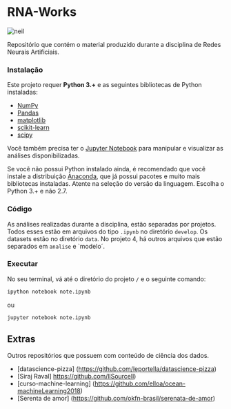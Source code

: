 # RNA-Works

![neil](https://media.giphy.com/media/3orieLrwJwwAt5FqxO/giphy-downsized.gif)

Repositório que contém o material produzido durante a disciplina de Redes Neurais Artificiais.

### Instalação
Este projeto requer **Python 3.+** e as seguintes bibliotecas de Python instaladas:

- [NumPy](http://www.numpy.org/)
- [Pandas](http://pandas.pydata.org/)
- [matplotlib](http://matplotlib.org/)
- [scikit-learn](http://scikit-learn.org/stable/)
- [scipy](https://www.scipy.org/)


Você também precisa ter o [Jupyter Notebook](http://ipython.org/notebook.html) para manipular e visualizar as análises disponibilizadas.  

Se você não possui Python instalado ainda, é recomendado que você instale a distribuição [Anaconda](http://continuum.io/downloads), que já possui pacotes e muito mais bibliotecas instaladas. Atente na seleção do versão da linguagem. Escolha o Python 3.+ e não 2.7.

### Código

As análises realizadas durante a disciplina, estão separadas por projetos. Todos esses estão em arquivos do tipo `.ipynb` no diretório `develop`. Os datasets estão no diretório `data`. No projeto 4, há outros arquivos que estão separados em `analise` e `modelo´. 

### Executar

No seu terminal, vá até o diretório do projeto  `/` e o seguinte comando:

```bash
ipython notebook note.ipynb
```  
ou
```bash
jupyter notebook note.ipynb
```

## Extras

Outros repositórios que possuem com conteúdo de ciência dos dados.

- [datascience-pizza] (https://github.com/leportella/datascience-pizza)
- [Siraj Raval] https://github.com/llSourcell)
- [curso-machine-learning] (https://github.com/elloa/ocean-machineLearning2018)
- [Serenta de amor] (https://github.com/okfn-brasil/serenata-de-amor)


